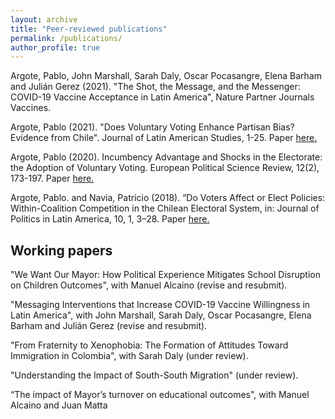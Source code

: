 ```yaml
---
layout: archive
title: "Peer-reviewed publications"
permalink: /publications/
author_profile: true
---
```


Argote, Pablo, John Marshall, Sarah Daly, Oscar Pocasangre, Elena Barham and Julián Gerez (2021).
"The Shot, the Message, and the Messenger: COVID-19 Vaccine Acceptance in Latin America", Nature
Partner Journals Vaccines.

Argote, Pablo (2021). "Does Voluntary Voting Enhance Partisan Bias? Evidence from Chile". Journal
of Latin American Studies, 1-25. Paper [here.](https://www.cambridge.org/core/journals/journal-of-latin-american-studies/article/abs/does-voluntary-voting-enhance-partisan-bias-evidence-from-chile/677BC4681C351B6CC17D8EAB868513C6)

Argote, Pablo (2020). Incumbency Advantage and Shocks in the Electorate: the Adoption of Voluntary
Voting. European Political Science Review, 12(2), 173-197. Paper [here.](https://www.cambridge.org/core/journals/european-political-science-review/article/incumbency-advantage-and-shocks-in-the-electorate-the-adoption-of-voluntary-voting/485A1D9F6387F30FE806B7B92CE1EF3B)

Argote, Pablo. and Navia, Patricio (2018). “Do Voters Affect or Elect Policies: Within-Coalition Competition in the Chilean Electoral System, in: Journal of Politics in Latin America, 10, 1, 3–28. Paper [here.](https://journals.sagepub.com/doi/full/10.1177/1866802X1801000101)


## Working papers

"We Want Our Mayor: How Political Experience Mitigates School Disruption on Children Outcomes",
with Manuel Alcaino (revise and resubmit).

"Messaging Interventions that Increase COVID-19 Vaccine Willingness in Latin America", with John
Marshall, Sarah Daly, Oscar Pocasangre, Elena Barham and Julián Gerez (revise and resubmit).

"From Fraternity to Xenophobia: The Formation of Attitudes Toward Immigration in Colombia", with
Sarah Daly (under review).

"Understanding the Impact of South-South Migration" (under review).

“The impact of Mayor’s turnover on educational outcomes", with Manuel Alcaino and Juan Matta
